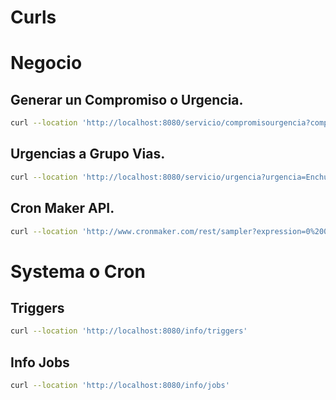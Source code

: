 # Curls

# Negocio

## Generar un Compromiso o Urgencia.

```bash
curl --location 'http://localhost:8080/servicio/compromisourgencia?compromiso=Me%20deben%20el%20dinero%20del%20Pie%20de%20la%20casa%2C%20creo%20que%20va%20mas%20de%20un%20a%C3%B1o.%20Ustedes%20ya%20se%20han%20ahorrado%20mucho!.&urgencia=Devolver%20el%20dinero%20a%20mi%20cuenta%20BCI.&nombreJob=prueba&cron=0%201%2F1%20*%20*%20*%20%3F&destinatario=goviedo%40sb.cl&cc=goviedo.sevenit%40gmail.com&cuentaBancaria=true'
```

## Urgencias a Grupo Vias.

```bash
curl --location 'http://localhost:8080/servicio/urgencia?urgencia=Enchufes%20en%20mal%20estado&nombreUnico=enchufes9am&cron=0%200%209%2C18%20*%20*%20%3F'
```

## Cron Maker API.

```bash
curl --location 'http://www.cronmaker.com/rest/sampler?expression=0%200%209%2C18%20*%20*%20%3F&count=40'
```

# Systema o Cron

## Triggers

```bash
curl --location 'http://localhost:8080/info/triggers'
```

## Info Jobs

```bash
curl --location 'http://localhost:8080/info/jobs'
```
